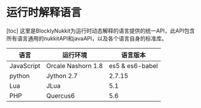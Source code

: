 # 运行时解释语言
[toc]
这里是BlocklyNukkit为运行时动态解释的语言提供的统一API，此API包含所有语言通用的nukkitAPI和javaAPI，以及各个语言自身的标准库。

|语言|运行环境|语言版本|
|-|-|-|
|JavaScript|Orcale Nashorn 1.8|es5 & es6-babel|
|python|Jython 2.7|2.7.15|
|Lua|JLua|5.1|
|PHP|Quercus6|5.6|